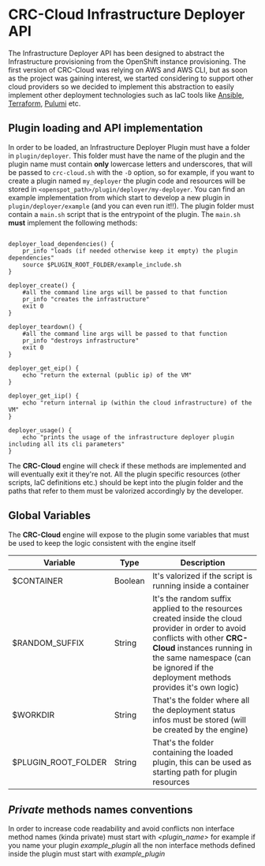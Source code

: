 # CRC-Cloud Infrastructure Deployer API

The Infrastructure Deployer API has been designed to abstract the Infrastructure provisioning from the OpenShift instance provisioning. The first version of CRC-Cloud was relying on AWS and AWS CLI, but as soon as the project was gaining interest, we started considering to support other cloud providers so we decided to implement this abstraction to easily implement other deployment technologies such as IaC tools like [Ansible](https://www.redhat.com/it/engage/delivery-with-ansible-20170906?sc_cid=7013a000002w14JAAQ&gclid=EAIaIQobChMIwLPlpZG9_AIVA5zVCh2EPw9VEAAYASAAEgJJXfD_BwE&gclsrc=aw.ds), [Terraform](https://terraform.io), [Pulumi](https://https://www.pulumi.com/) etc.

## Plugin loading and API implementation
In order to be loaded, an Infrastructure Deployer Plugin must have a folder in ```plugin/deployer```. This folder must have the name of the plugin and the plugin name must contain **only** lowercase letters and underscores, that will be passed to ```crc-cloud.sh``` with the ```-D``` option, so for example, if you want to create a plugin named ```my_deployer``` the plugin code and resources will be stored in ```<openspot_path>/plugin/deployer/my-deployer```.
You can find an example implementation from which start to develop a new plugin in ```plugin/deployer/example``` (and you can even run it!!).
The plugin folder must contain a ```main.sh``` script that is the entrypoint of the plugin. The ```main.sh``` **must** implement the following methods:

```

deployer_load_dependencies() {
    pr_info "loads (if needed otherwise keep it empty) the plugin dependencies"
    source $PLUGIN_ROOT_FOLDER/example_include.sh
}

deployer_create() {
    #all the command line args will be passed to that function
    pr_info "creates the infrastructure"
    exit 0
}

deployer_teardown() {
    #all the command line args will be passed to that function
    pr_info "destroys infrastructure"
    exit 0
}

deployer_get_eip() {
    echo "return the external (public ip) of the VM"
}

deployer_get_iip() {
    echo "return internal ip (within the cloud infrastructure) of the VM"
}

deployer_usage() {
    echo "prints the usage of the infrastructure deployer plugin including all its cli parameters"
}
```

The **CRC-Cloud** engine will check if these methods are implemented and will eventually exit it they're not.
All the plugin specific resources (other scripts, IaC definitions etc.) should be kept into the plugin folder and the paths that refer to them must be valorized accordingly by the developer.

## Global Variables

The **CRC-Cloud** engine will expose to the plugin some variables that must be used to keep the logic consistent with the engine itself

| Variable | Type| Description |
| --- | --- | --- |
| $CONTAINER | Boolean | It's valorized if the script is running inside a container |
| $RANDOM_SUFFIX | String | It's the random suffix applied to the resources created inside the cloud provider in order to avoid conflicts with other **CRC-Cloud** instances running in the same namespace (can be ignored if the deployment methods provides it's own logic) |
| $WORKDIR | String | That's the folder where all the deployment status infos must be stored (will be created by the engine) |
| $PLUGIN_ROOT_FOLDER | String | That's the folder containing the loaded plugin, this can be used as starting path for plugin resources | 

 ## *Private* methods names conventions

 In order to increase code readability and avoid conflicts non interface method names (kinda private) must start with _<plugin_name>_ for example if you name your plugin *example_plugin* all the non interface methods defined inside the plugin must start with _example_plugin_